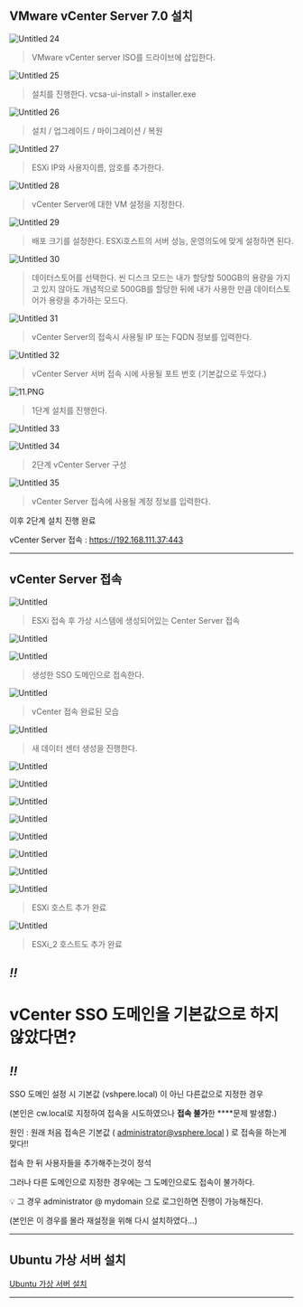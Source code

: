 

## VMware vCenter Server 7.0 설치

![Untitled 24](https://user-images.githubusercontent.com/84123877/177449105-abe677ab-68aa-455e-a5ac-fd35c2373e2e.png)

> VMware vCenter server ISO를 드라이브에 삽입한다.
> 

![Untitled 25](https://user-images.githubusercontent.com/84123877/177449109-739ad04e-6d63-4d0a-873e-0d04c97ac965.png)

> 설치를 진행한다. vcsa-ui-install > installer.exe
> 

![Untitled 26](https://user-images.githubusercontent.com/84123877/177449111-c3e69f3d-1090-4db2-831b-65350625af6a.png)

> 설치 / 업그레이드 / 마이그레이션 / 복원
> 

![Untitled 27](https://user-images.githubusercontent.com/84123877/177449113-4646a616-a67f-451f-8019-de94981c6e30.png)

> ESXi IP와 사용자이름, 암호를 추가한다.
> 

![Untitled 28](https://user-images.githubusercontent.com/84123877/177449115-d74fea80-22aa-4ba6-a2ed-49540208302c.png)

> vCenter Server에 대한 VM 설정을 지정한다.
> 

![Untitled 29](https://user-images.githubusercontent.com/84123877/177449117-9faf0d9f-e5f7-438c-bae1-549631c6fd59.png)

> 배포 크기를 설정한다. ESXi호스트의 서버 성능, 운영의도에 맞게 설정하면 된다.
> 

![Untitled 30](https://user-images.githubusercontent.com/84123877/177449118-a0ef2f15-a283-4ed5-8508-830f0d66231c.png)

> 데이터스토어를 선택한다. 씬 디스크 모드는 내가 할당할 500GB의 용량을 가지고 있지 않아도 개념적으로 500GB를 할당한 뒤에 내가 사용한 만큼 데이터스토어가 용량을 추가하는 모드다.
> 

![Untitled 31](https://user-images.githubusercontent.com/84123877/177449119-c4e93894-ebd6-448c-ba3b-6ff6b80fa003.png)

> vCenter Server의 접속시 사용될 IP 또는 FQDN 정보를 입력한다.
> 

![Untitled 32](https://user-images.githubusercontent.com/84123877/177449236-047fe849-d415-429c-87e8-119dc6560878.png)

> vCenter Server 서버 접속 시에 사용될 포트 번호 (기본값으로 두었다.)
> 

![11.PNG](VMware%20vSphere%207%200%20%E1%84%89%E1%85%A5%E1%86%AF%E1%84%8E%E1%85%B5%20241bfdc0e48d46bd8f5be2899f60c334/11.png)

> 1단계 설치를 진행한다.
> 

![Untitled 33](https://user-images.githubusercontent.com/84123877/177449240-06e4f70f-c653-4e40-8320-c6eebc443e0e.png)

![Untitled 34](https://user-images.githubusercontent.com/84123877/177449244-96254cb9-6a73-4ff1-b3ad-7481043886ea.png)

> 2단계 vCenter Server 구성
> 

![Untitled 35](https://user-images.githubusercontent.com/84123877/177449245-6b176546-4e2d-40af-9237-3dea9753742a.png)

> vCenter Server 접속에 사용될 계정 정보를 입력한다.
> 

이후 2단계 설치 진행 완료

vCenter Server 접속 : https://192.168.111.37:443

---

## vCenter Server 접속

![Untitled](VMware%20vSphere%207%200%20%E1%84%89%E1%85%A5%E1%86%AF%E1%84%8E%E1%85%B5%20241bfdc0e48d46bd8f5be2899f60c334/Untitled%2036.png)

> ESXi 접속 후 가상 시스템에 생성되어있는 Center Server 접속
> 

![Untitled](VMware%20vSphere%207%200%20%E1%84%89%E1%85%A5%E1%86%AF%E1%84%8E%E1%85%B5%20241bfdc0e48d46bd8f5be2899f60c334/Untitled%2037.png)

![Untitled](VMware%20vSphere%207%200%20%E1%84%89%E1%85%A5%E1%86%AF%E1%84%8E%E1%85%B5%20241bfdc0e48d46bd8f5be2899f60c334/Untitled%2038.png)

> 생성한 SSO 도메인으로 접속한다.
> 

![Untitled](VMware%20vSphere%207%200%20%E1%84%89%E1%85%A5%E1%86%AF%E1%84%8E%E1%85%B5%20241bfdc0e48d46bd8f5be2899f60c334/Untitled%2039.png)

> vCenter 접속 완료된 모습
> 

![Untitled](VMware%20vSphere%207%200%20%E1%84%89%E1%85%A5%E1%86%AF%E1%84%8E%E1%85%B5%20241bfdc0e48d46bd8f5be2899f60c334/Untitled%2040.png)

> 새 데이터 센터 생성을 진행한다.
> 

![Untitled](VMware%20vSphere%207%200%20%E1%84%89%E1%85%A5%E1%86%AF%E1%84%8E%E1%85%B5%20241bfdc0e48d46bd8f5be2899f60c334/Untitled%2041.png)

![Untitled](VMware%20vSphere%207%200%20%E1%84%89%E1%85%A5%E1%86%AF%E1%84%8E%E1%85%B5%20241bfdc0e48d46bd8f5be2899f60c334/Untitled%2042.png)

![Untitled](VMware%20vSphere%207%200%20%E1%84%89%E1%85%A5%E1%86%AF%E1%84%8E%E1%85%B5%20241bfdc0e48d46bd8f5be2899f60c334/Untitled%2043.png)

![Untitled](VMware%20vSphere%207%200%20%E1%84%89%E1%85%A5%E1%86%AF%E1%84%8E%E1%85%B5%20241bfdc0e48d46bd8f5be2899f60c334/Untitled%2044.png)

![Untitled](VMware%20vSphere%207%200%20%E1%84%89%E1%85%A5%E1%86%AF%E1%84%8E%E1%85%B5%20241bfdc0e48d46bd8f5be2899f60c334/Untitled%2045.png)

![Untitled](VMware%20vSphere%207%200%20%E1%84%89%E1%85%A5%E1%86%AF%E1%84%8E%E1%85%B5%20241bfdc0e48d46bd8f5be2899f60c334/Untitled%2046.png)

![Untitled](VMware%20vSphere%207%200%20%E1%84%89%E1%85%A5%E1%86%AF%E1%84%8E%E1%85%B5%20241bfdc0e48d46bd8f5be2899f60c334/Untitled%2047.png)

![Untitled](VMware%20vSphere%207%200%20%E1%84%89%E1%85%A5%E1%86%AF%E1%84%8E%E1%85%B5%20241bfdc0e48d46bd8f5be2899f60c334/Untitled%2048.png)

> ESXi 호스트 추가 완료
> 

![Untitled](VMware%20vSphere%207%200%20%E1%84%89%E1%85%A5%E1%86%AF%E1%84%8E%E1%85%B5%20241bfdc0e48d46bd8f5be2899f60c334/Untitled%2049.png)

> ESXi_2 호스트도 추가 완료
> 

## *!!*

# vCenter SSO 도메인을 기본값으로 하지 않았다면?

## *!!*

SSO 도메인 설정 시 기본값 (vshpere.local) 이 아닌 다른값으로 지정한 경우

(본인은 cw.local로 지정하여 접속을 시도하였으나 **접속 불가**한 ****문제 발생함.)

원인 : 원래 처음 접속은 기본값 ( administrator@vsphere.local ) 로 접속을 하는게 맞다!!

접속 한 뒤 사용자들을 추가해주는것이 정석

그러나 다른 도메인으로 지정한 경우에는 그 도메인으로도 접속이 불가하다.

<aside>
💡 그 경우 administrator @ mydomain 으로 로그인하면 진행이 가능해진다.

</aside>

(본인은 이 경우를 몰라 재설정을 위해 다시 설치하였다...)

---

## Ubuntu 가상 서버 설치

[Ubuntu 가상 서버 설치](https://www.notion.so/Ubuntu-b6dd2aaa61ef46c79670edd4259d3343)

---
